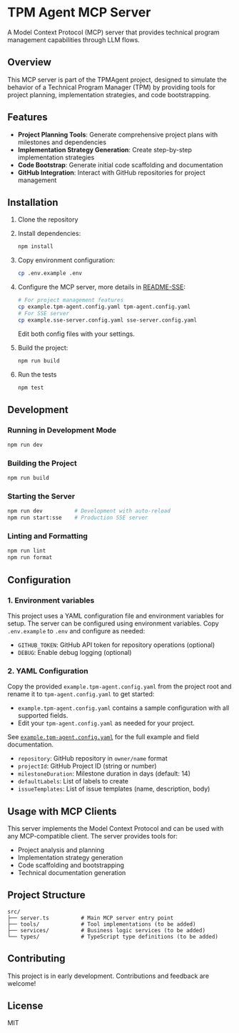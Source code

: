 # TPM Agent MCP Server

A Model Context Protocol (MCP) server that provides technical program management capabilities through LLM flows.

## Overview

This MCP server is part of the TPMAgent project, designed to simulate the behavior of a Technical Program Manager (TPM) by providing tools for project planning, implementation strategies, and code bootstrapping.

## Features

- **Project Planning Tools**: Generate comprehensive project plans with milestones and dependencies
- **Implementation Strategy Generation**: Create step-by-step implementation strategies
- **Code Bootstrap**: Generate initial code scaffolding and documentation
- **GitHub Integration**: Interact with GitHub repositories for project management

## Installation

1. Clone the repository
2. Install dependencies:
   ```bash
   npm install
   ```

3. Copy environment configuration:
   ```bash
   cp .env.example .env
   ```

4. Configure the MCP server, more details in [README-SSE](./README-SSE.md):
   ```bash
   # For project management features
   cp example.tpm-agent.config.yaml tpm-agent.config.yaml
   # For SSE server
   cp example.sse-server.config.yaml sse-server.config.yaml
   ```
   Edit both config files with your settings.

5. Build the project:
   ```bash
   npm run build
   ```
6. Run the tests
   ```bash
   npm test
   ```

## Development

### Running in Development Mode

```bash
npm run dev
```

### Building the Project

```bash
npm run build
```

### Starting the Server

```bash
npm run dev          # Development with auto-reload
npm run start:sse    # Production SSE server
```

### Linting and Formatting

```bash
npm run lint
npm run format
```

## Configuration

### 1. Environment variables

This project uses a YAML configuration file and environment variables for setup. The server can be configured using environment variables. Copy `.env.example` to `.env` and configure as needed:

- `GITHUB_TOKEN`: GitHub API token for repository operations (optional)
- `DEBUG`: Enable debug logging (optional)

### 2. YAML Configuration

Copy the provided `example.tpm-agent.config.yaml` from the project root and rename it to `tpm-agent.config.yaml` to get started:

- `example.tpm-agent.config.yaml` contains a sample configuration with all supported fields.
- Edit your `tpm-agent.config.yaml` as needed for your project.

See [`example.tpm-agent.config.yaml`](./example.tpm-agent.config.yaml) for the full example and field documentation.

- `repository`: GitHub repository in `owner/name` format
- `projectId`: GitHub Project ID (string or number)
- `milestoneDuration`: Milestone duration in days (default: 14)
- `defaultLabels`: List of labels to create
- `issueTemplates`: List of issue templates (name, description, body)

## Usage with MCP Clients

This server implements the Model Context Protocol and can be used with any MCP-compatible client. The server provides tools for:

- Project analysis and planning
- Implementation strategy generation
- Code scaffolding and bootstrapping
- Technical documentation generation

## Project Structure

```
src/
├── server.ts          # Main MCP server entry point
├── tools/             # Tool implementations (to be added)
├── services/          # Business logic services (to be added)
└── types/             # TypeScript type definitions (to be added)
```

## Contributing

This project is in early development. Contributions and feedback are welcome!

## License

MIT
